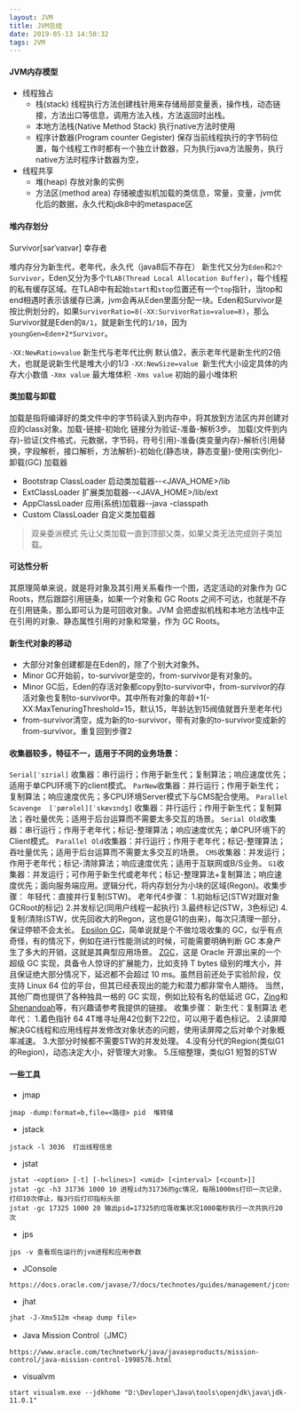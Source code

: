 ```yaml
---
layout: JVM
title: JVM总结
date: 2019-05-13 14:50:32
tags: JVM
---
```

#### JVM内存模型
* 线程独占  
  - 栈(stack) 线程执行方法创建栈针用来存储局部变量表，操作栈，动态链接，方法出口等信息，调用方法入栈，方法返回时出栈。
  - 本地方法栈(Native Method Stack) 执行native方法时使用
  - 程序计数器(Program counter Gegister) 保存当前线程执行的字节码位置，每个线程工作时都有一个独立计数器，只为执行java方法服务，执行native方法时程序计数器为空，
* 线程共享  
  - 堆(heap) 存放对象的实例 
  - 方法区(method area) 存储被虚拟机加载的类信息，常量，变量，jvm优化后的数据，永久代和jdk8中的metaspace区
  
#### 堆内存划分
Survivor[sərˈvaɪvər] 幸存者

堆内存分为新生代，老年代，永久代（java8后不存在）
新生代又分为`Eden`和`2个Survivor`，Eden又分为多个`TLAB(Thread Local Allocation Buffer)`，每个线程的私有缓存区域。在TLAB中有起始`start`和`stop`位置还有一个`top`指针，当top和end相遇时表示该缓存已满，jvm会再从Eden里面分配一块。Eden和Survivor是按比例划分的，如果`SurvivorRatio=8(-XX:SurvivorRatio=value=8)`，那么Survivor就是Eden的`8/1`，就是新生代的`1/10`，因为`youngGen=Eden+2*Survivor`。

`-XX:NewRatio=value` 新生代与老年代比例 默认值2，表示老年代是新生代的2倍大，也就是说新生代是堆大小的1/3
`-XX:NewSize=value `新生代大小设定具体的内存大小数值
`-Xmx value` 最大堆体积
`-Xms value` 初始的最小堆体积

#### 类加载与卸载
加载是指将编译好的类文件中的字节码读入到内存中，将其放到方法区内并创建对应的class对象。加载-链接-初始化   链接分为验证-准备-解析3步。
加载(文件到内存)-验证(文件格式，元数据，字节码，符号引用)-准备(类变量内存)-解析(引用替换，字段解析，接口解析，方法解析)-初始化(静态块，静态变量)-使用(实例化)-卸载(GC)
加载器
* Bootstrap ClassLoader 启动类加载器--<JAVA_HOME>/lib
* ExtClassLoader        扩展类加载器--<JAVA_HOME>/lib/ext
* AppClassLoader        应用(系统)加载器--java -classpath
* Custom ClassLoader    自定义类加载器
> 双亲委派模式 先让父类加载一直到顶部父类，如果父类无法完成则子类加载。

#### 可达性分析
其原理简单来说，就是将对象及其引用关系看作一个图，选定活动的对象作为 GC Roots，然后跟踪引用链条，如果一个对象和 GC Roots 之间不可达，也就是不存在引用链条，那么即可认为是可回收对象。JVM 会把虚拟机栈和本地方法栈中正在引用的对象、静态属性引用的对象和常量，作为 GC Roots。

#### 新生代对象的移动
* 大部分对象创建都是在Eden的，除了个别大对象外。
* Minor GC开始前，to-survivor是空的，from-survivor是有对象的。
* Minor GC后，Eden的存活对象都copy到to-survivor中，from-survivor的存活对象也复制to-survivor中。其中所有对象的年龄+1(-XX:MaxTenuringThreshold=15，默认15，年龄达到15阀值就晋升至老年代)
* from-survivor清空，成为新的to-survivor，带有对象的to-survivor变成新的from-survivor。重复回到步骤2

#### 收集器较多，特征不一，适用于不同的业务场景：
`Serial[ˈsɪriəl]` 收集器：串行运行；作用于新生代；复制算法；响应速度优先；适用于单CPU环境下的client模式。
`ParNew`收集器：并行运行；作用于新生代；复制算法；响应速度优先；多CPU环境Server模式下与CMS配合使用。
`Parallel Scavenge  [ˈpærəlel][ˈskævɪndʒ]` 收集器：并行运行；作用于新生代；复制算法；吞吐量优先；适用于后台运算而不需要太多交互的场景。
`Serial Old`收集器：串行运行；作用于老年代；标记-整理算法；响应速度优先；单CPU环境下的Client模式。
`Parallel Old`收集器：并行运行；作用于老年代；标记-整理算法；吞吐量优先；适用于后台运算而不需要太多交互的场景。
`CMS`收集器：并发运行；作用于老年代；标记-清除算法；响应速度优先；适用于互联网或B/S业务。
`G1`收集器：并发运行；可作用于新生代或老年代；标记-整理算法+复制算法；响应速度优先；面向服务端应用。逻辑分代，将内存划分为小块的区域(Regon)。收集步骤：
年轻代：直接并行复制(STW)。
老年代4步骤：
1.初始标记(STW对跟对象GCRoot的标记)
2.并发标记(同用户线程一起执行)
3.最终标记(STW，3色标记)
4.复制/清除(STW，优先回收大的Regon，这也是G1的由来)，每次只清理一部分，保证停顿不会太长。
[Epsilon GC](http://openjdk.java.net/jeps/318)，简单说就是个不做垃圾收集的 GC，似乎有点奇怪，有的情况下，例如在进行性能测试的时候，可能需要明确判断 GC 本身产生了多大的开销，这就是其典型应用场景。
[ZGC](http://openjdk.java.net/jeps/333)，这是 Oracle 开源出来的一个超级 GC 实现，具备令人惊讶的扩展能力，比如支持 T bytes 级别的堆大小，并且保证绝大部分情况下，延迟都不会超过 10 ms。虽然目前还处于实验阶段，仅支持 Linux 64 位的平台，但其已经表现出的能力和潜力都非常令人期待。
当然，其他厂商也提供了各种独具一格的 GC 实现，例如比较有名的低延迟 GC，<a href="https://www.infoq.com/articles/azul_gc_in_detail">Zing</a>和<a href="https://wiki.openjdk.java.net/display/shenandoah/Main">Shenandoah</a>等，有兴趣请参考我提供的链接。
收集步骤：
新生代：复制算法
老年代：
1.着色指针 64  4T堆寻址用42位剩下22位，可以用于着色标记。 2.读屏障解决GC线程和应用线程并发修改对象状态的问题，使用读屏障之后对单个对象概率减速。
3.大部分时候都不需要STW的并发处理。
4.没有分代的Region(类似G1的Region)，动态决定大小，好管理大对象。
5.压缩整理，类似G1 短暂的STW

#### 一些工具
* jmap
```
jmap -dump:format=b,file=<路径> pid  堆转储
```
* jstack
```
jstack -l 3036  打出线程信息
```
* jstat
```
jstat -<option> [-t] [-h<lines>] <vmid> [<interval> [<count>]]
jstat -gc -h3 31736 1000 10 进程id为31736的gc情况，每隔1000ms打印一次记录，打印10次停止，每3行后打印指标头部
jstat -gc 17325 1000 20 输出pid=17325的垃圾收集状况1000毫秒执行一次共执行20次
```
* jps
```
jps -v 查看现在运行的jvm进程和应用参数
```
* JConsole
```
https://docs.oracle.com/javase/7/docs/technotes/guides/management/jconsole.html
```
* jhat
```
jhat -J-Xmx512m <heap dump file>
```
* Java Mission Control（JMC）
```
https://www.oracle.com/technetwork/java/javaseproducts/mission-control/java-mission-control-1998576.html
```
* visualvm
```
start visualvm.exe --jdkhome "D:\Devloper\Java\tools\openjdk\java\jdk-11.0.1"
```